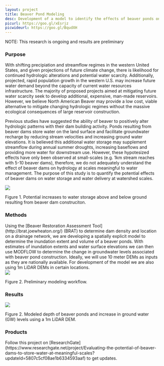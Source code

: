 ```yaml
---
layout: project
title: Beaver Pond Modeling
desc: Development of a model to identify the effects of beaver ponds on stream hydrology
picurl: https://goo.gl/xEsrjz
picwideurl: https://goo.gl/BqudXH
---
```


NOTE: This research is ongoing and results are preliminary

<h3>Purpose</h3>

With shifting precipiation and streamflow regimes in the western United States, and given projections of future climate change, there is likelihood for continued hydrologic alterations and potential water scarcity.
Additionally, projected, rapid population growth in the western U.S. may increase future water demand beyond the capacity of current water resources infrastructure.
The majority of proposed projects aimed at mitigating future water scarcity seek to develop additional, expensive, man-made reservoirs. 
However, we believe North American Beaver may provide a low cost, viable alternative to mitigate changing hydrologic regimes without the massive ecological consequences of large reservoir construction.

Previous studies have suggested the ability of beaver to positively alter hydrologic patterns with their dam building activity. 
Ponds resulting from beaver dams store water on the land surface and facilitate groundwater recharge by reducing stream velocities and increasing ground water elevations.
It is believed this additional water storage may supplement streamflow during annual summer droughts, increasing baseflows and providing more water for downstream use.
However, these hypotesized effects have only been observed at small-scales (e.g. 1km stream reaches with 5-10 beaver dams), therefore, we do not adequately understand the effect of beaver dams on hydrology at scales meaningful to water management.
The purpose of this study is to quantify the potential effects of beaver dams on water storage and water delivery at watershed scales.

<div class="img-container">
	<img src="https://goo.gl/pbHgfD">
	<p>Figure 1. Potential increases to water storage above and below ground resulting from beaver dam construciton.</p>
</div>

<h3>Methods</h3>
Using the [Beaver Restoration Assessment Tool](http://brat.joewheaton.org/) (BRAT) to determine dam density and location on a drainage network, we are developing a spatially explicit model to determine the inundation extent and volume of a beaver ponds. 
With estimates of inundation extents and water surface elevations we can then use MODFLOW to determine the change in groundwater levels associated with beaver pond construction. 
Ideally, we will use 10 meter DEMs as inputs as they are nationally available. 
For development of the model we are also using 1m LiDAR DEMs in certain locations.

<div class="img-container">
	<img src="https://goo.gl/2GGnvd">
	<p>Figure 2. Preliminary modeling workflow.</p>
</div>

<h3>Results</h3>

<div class="img-container">
	<img src="https://goo.gl/s3YJz7">
	<p>Figure 2. Modeled depth of beaver ponds and increase in ground water (GW) levels using a 1m LiDAR DEM.</p>
</div>

<h3>Products</h3>
Follow this project on [ResearchGate](https://www.researchgate.net/project/Evaluating-the-potential-of-beaver-dams-to-store-water-at-meaningful-scales?updateId=5807c5cf08ae1b6334593aaf) to get updates.